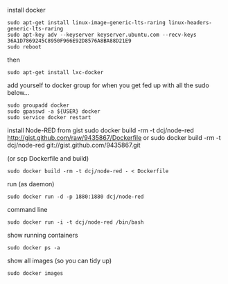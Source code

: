 install docker

	sudo apt-get install linux-image-generic-lts-raring linux-headers-generic-lts-raring
	sudo apt-key adv --keyserver keyserver.ubuntu.com --recv-keys 36A1D7869245C8950F966E92D8576A8BA88D21E9
	sudo reboot

then

	sudo apt-get install lxc-docker

add yourself to docker group  for when you get fed up with all the sudo below...

	sudo groupadd docker
	sudo gpasswd -a ${USER} docker
	sudo service docker restart

install Node-RED from gist
	sudo docker build -rm -t dcj/node-red http://gist.github.com/raw/9435867/Dockerfile
or	sudo docker build -rm -t dcj/node-red git://gist.github.com/9435867.git

(or scp Dockerfile and build)

	sudo docker build -rm -t dcj/node-red - < Dockerfile

run (as daemon)

	sudo docker run -d -p 1880:1880 dcj/node-red

command line

	sudo docker run -i -t dcj/node-red /bin/bash

show running containers

	sudo docker ps -a

show all images (so you can tidy up)

	sudo docker images
